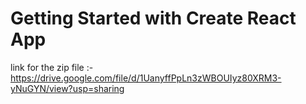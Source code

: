 # Getting Started with Create React App
link for the zip file :- https://drive.google.com/file/d/1UanyffPpLn3zWBOUIyz80XRM3-yNuGYN/view?usp=sharing
